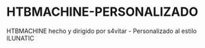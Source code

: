 # HTBMACHINE-PERSONALIZADO
HTBMACHINE hecho y dirigido por s4vitar - Personalizado al estilo ILUNATIC
